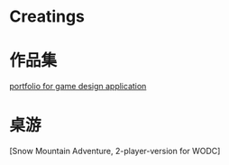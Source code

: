 # Creatings
# 作品集
[portfolio for game design application](Portfolio-Zihan-Liu.pdf)


# 桌游
[Snow Mountain Adventure, 2-player-version for WODC]
